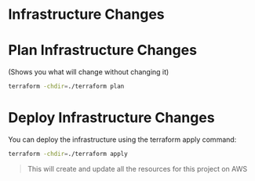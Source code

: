 # Infrastructure Changes

# Plan Infrastructure Changes

(Shows you what will change without changing it)

```sh
terraform -chdir=./terraform plan
```


# Deploy Infrastructure Changes

You can deploy the infrastructure using the terraform apply command:

```sh
terraform -chdir=./terraform apply
```

> This will create and update all the resources for this project on AWS

